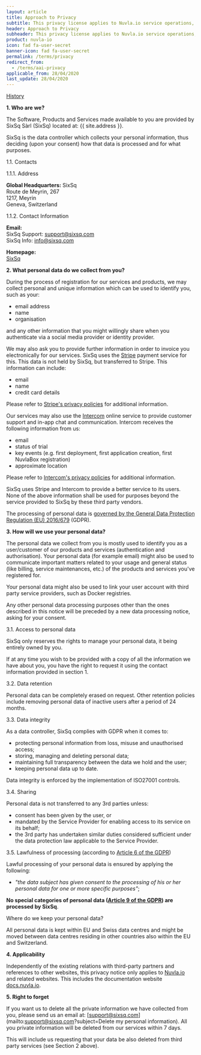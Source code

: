 ```yaml
---
layout: article
title: Approach to Privacy
subtitle: This privacy license applies to Nuvla.io service operations, in compliance with GDPR and Swiss data privacy law.
header: Approach to Privacy
subheader: This privacy license applies to Nuvla.io service operations, in compliance with GDPR and Swiss data privacy law.
product: nuvla-io
icon: fad fa-user-secret
banner-icon: fad fa-user-secret
permalink: /terms/privacy
redirect_from:
  - /terms/aai-privacy
applicable_from: 28/04/2020
last_update: 28/04/2020
---
```


[History](https://github.com/SixSq/nuvla-io.github.com/commits/main/_terms/legal-privacy-policy.md)

**1\. Who are we?**

The Software, Products and Services made available to you are provided by SixSq Sàrl (SixSq) located at: {{ site.address }}. 

SixSq is the data controller which collects your personal information, thus deciding (upon your consent) how that data is processed and for what purposes. 


1.1. Contacts

1.1.1. Address

**Global Headquarters:**
SixSq <br>
Route de Meyrin, 267 <br>
1217, Meyrin <br>
Geneva, Switzerland <br>


1.1.2. Contact Information

**Email:** <br>
SixSq Support: support@sixsq.com <br>
SixSq Info: info@sixsq.com

**Homepage:** <br>
[SixSq](https://sixsq.com "SixSq's Homepage")


**2\. What personal data do we collect from you?**  

During the process of registration for our services and products, we may collect personal and unique information which can be used to identify you, such as your:

- email address
- name
- organisation

and any other information that you might willingly share when you authenticate via a social media provider or identity provider.

We may also ask you to provide further information in order to invoice you electronically for our services. SixSq uses the [Stripe](https://stripe.com) payment service for this. This data is not held by SixSq, but transferred to Stripe. This information can include:

- email
- name
- credit card details

Please refer to [Stripe's privacy policies](https://stripe.com/en-ch/privacy) for additional information.

Our services may also use the [Intercom](https://www.intercom.com) online service to provide customer support and in-app chat and communication. Intercom receives the following information from us:

- email
- status of trial
- key events (e.g. first deployment, first application creation, first NuvlaBox registration)
- approximate location

Please refer to [Intercom's privacy policies](https://www.intercom.com/legal/privacy) for additional information.

SixSq uses Stripe and Intercom to provide a better service to its users. None of the above information shall be used for purposes beyond the service provided to SixSq by these third party vendors. 

The processing of personal data is [governed by the General Data Protection Regulation (EU) 2016/679](https://eur-lex.europa.eu/legal-content/EN/TXT/?uri=celex:32016R0679) (GDPR).


**3\. How will we use your personal data?**

The personal data we collect from you is mostly used to identify you as a user/customer of our products and services (authentication and authorisation). Your personal data (for example email) might also be used to communicate important matters related to your usage and general status (like billing, service maintenances, etc.) of the products and services you've registered for.

Your personal data might also be used to link your user account with third party service providers, such as Docker registries.

Any other personal data processing purposes other than the ones described in this notice will be preceded by a new data processing notice, asking for your consent.

3.1. Access to personal data

SixSq only reserves the rights to manage your personal data, it being entirely owned by you.

If at any time you wish to be provided with a copy of all the information we have about you, you have the right to request it using the contact information provided in section 1.

3.2. Data retention

Personal data can be completely erased on request. Other retention policies include removing personal data of inactive users after a period of 24 months.

3.3. Data integrity

As a data controller, SixSq complies with GDPR when it comes to:
 - protecting personal information from loss, misuse and unauthorised access;
 - storing, managing and deleting personal data;
 - maintaining full transparency between the data we hold and the user;
 - keeping personal data up to date.

Data integrity is enforced by the implementation of ISO27001 controls.

3.4. Sharing

Personal data is not transferred to any 3rd parties unless:

 - consent has been given by the user, or
 - mandated by the Service Provider for enabling access to its service on its behalf;
 - the 3rd party has undertaken similar duties considered sufficient under the data protection law applicable to the Service Provider.

3.5. Lawfulness of processing (according to [Article 6 of the GDPR](http://www.privacy-regulation.eu/en/article-6-lawfulness-of-processing-GDPR.htm))

Lawful processing of your personal data is ensured by applying the following:

 - _"the data subject has given consent to the processing of his or her personal data for one or more specific purposes"_;

**No special categories of personal data ([Article 9 of the GDPR](http://www.privacy-regulation.eu/en/article-9-processing-of-special-categories-of-personal-data-GDPR.htm)) are processed by SixSq**.

Where do we keep your personal data?

All personal data is kept within EU and Swiss data centres and might be moved between data centres residing in other countries also within the EU and Switzerland.


**4\. Applicability**

Independently of the existing relations with third-party partners and references to other websites, this privacy notice only applies to [Nuvla.io](https://nuvla.io) and related websites. This includes the documentation website [docs.nuvla.io](https://docs.nuvla.io).

**5\. Right to forget**

If you want us to delete all the private information we have collected from you, please send us an email at: [support@sixsq.com](mailto:support@sixsq.com?subject=Delete my personal information).  All you private information will be deleted from our services within 7 days.

This will include us requesting that your data be also deleted from third party services (see Section 2 above).
